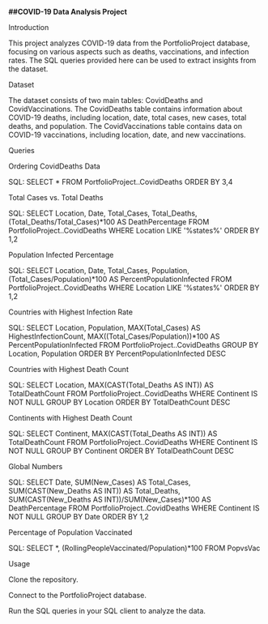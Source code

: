 **##COVID-19 Data Analysis Project**

Introduction

This project analyzes COVID-19 data from the PortfolioProject database, focusing on various aspects such as deaths, vaccinations, and infection rates. The SQL queries provided here can be used to extract insights from the dataset.


Dataset

The dataset consists of two main tables: CovidDeaths and CovidVaccinations. The CovidDeaths table contains information about COVID-19 deaths, including location, date, total cases, new cases, total deaths, and population. The CovidVaccinations table contains data on COVID-19 vaccinations, including location, date, and new vaccinations.


Queries

Ordering CovidDeaths Data

SQL: SELECT * FROM PortfolioProject..CovidDeaths ORDER BY 3,4


Total Cases vs. Total Deaths

SQL: SELECT Location, Date, Total_Cases, Total_Deaths, (Total_Deaths/Total_Cases)*100 AS DeathPercentage FROM PortfolioProject..CovidDeaths WHERE Location LIKE '%states%' ORDER BY 1,2


Population Infected Percentage

SQL: SELECT Location, Date, Total_Cases, Population, (Total_Cases/Population)*100 AS PercentPopulationInfected FROM PortfolioProject..CovidDeaths WHERE Location LIKE '%states%' ORDER BY 1,2


Countries with Highest Infection Rate

SQL: SELECT Location, Population, MAX(Total_Cases) AS HighestInfectionCount, MAX((Total_Cases/Population))*100 AS PercentPopulationInfected FROM PortfolioProject..CovidDeaths GROUP BY Location, Population ORDER BY PercentPopulationInfected DESC


Countries with Highest Death Count

SQL: SELECT Location, MAX(CAST(Total_Deaths AS INT)) AS TotalDeathCount FROM PortfolioProject..CovidDeaths WHERE Continent IS NOT NULL GROUP BY Location ORDER BY TotalDeathCount DESC


Continents with Highest Death Count

SQL: SELECT Continent, MAX(CAST(Total_Deaths AS INT)) AS TotalDeathCount FROM PortfolioProject..CovidDeaths WHERE Continent IS NOT NULL GROUP BY Continent ORDER BY TotalDeathCount DESC


Global Numbers

SQL: SELECT Date, SUM(New_Cases) AS Total_Cases, SUM(CAST(New_Deaths AS INT)) AS Total_Deaths, SUM(CAST(New_Deaths AS INT))/SUM(New_Cases)*100 AS DeathPercentage FROM PortfolioProject..CovidDeaths WHERE Continent IS NOT NULL GROUP BY Date ORDER BY 1,2


Percentage of Population Vaccinated

SQL: SELECT *, (RollingPeopleVaccinated/Population)*100 FROM PopvsVac


Usage

Clone the repository.

Connect to the PortfolioProject database.

Run the SQL queries in your SQL client to analyze the data.

